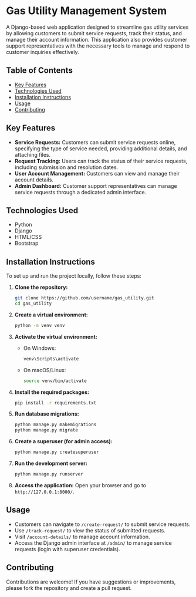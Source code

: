 
# Gas Utility Management System

A Django-based web application designed to streamline gas utility services by allowing customers to submit service requests, track their status, and manage their account information. This application also provides customer support representatives with the necessary tools to manage and respond to customer inquiries effectively.

## Table of Contents
- [Key Features](#key-features)
- [Technologies Used](#technologies-used)
- [Installation Instructions](#installation-instructions)
- [Usage](#usage)
- [Contributing](#contributing)


## Key Features
- **Service Requests:** Customers can submit service requests online, specifying the type of service needed, providing additional details, and attaching files.
- **Request Tracking:** Users can track the status of their service requests, including submission and resolution dates.
- **User Account Management:** Customers can view and manage their account details.
- **Admin Dashboard:** Customer support representatives can manage service requests through a dedicated admin interface.

## Technologies Used
- Python
- Django
- HTML/CSS
- Bootstrap

## Installation Instructions
To set up and run the project locally, follow these steps:

1. **Clone the repository:**
   ```bash
   git clone https://github.com/username/gas_utility.git
   cd gas_utility
   ```

2. **Create a virtual environment:**
   ```bash
   python -m venv venv
   ```

3. **Activate the virtual environment:**
   - On Windows:
     ```bash
     venv\Scripts\activate
     ```
   - On macOS/Linux:
     ```bash
     source venv/bin/activate
     ```

4. **Install the required packages:**
   ```bash
   pip install -r requirements.txt
   ```

5. **Run database migrations:**
   ```bash
   python manage.py makemigrations
   python manage.py migrate
   ```

6. **Create a superuser (for admin access):**
   ```bash
   python manage.py createsuperuser
   ```

7. **Run the development server:**
   ```bash
   python manage.py runserver
   ```

8. **Access the application:**
   Open your browser and go to `http://127.0.0.1:8000/`.

## Usage
- Customers can navigate to `/create-request/` to submit service requests.
- Use `/track-request/` to view the status of submitted requests.
- Visit `/account-details/` to manage account information.
- Access the Django admin interface at `/admin/` to manage service requests (login with superuser credentials).

## Contributing
Contributions are welcome! If you have suggestions or improvements, please fork the repository and create a pull request.


